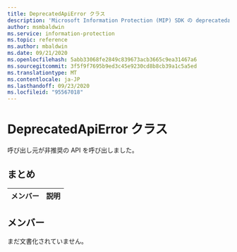 ```yaml
---
title: DeprecatedApiError クラス
description: 'Microsoft Information Protection (MIP) SDK の deprecatedapierror:: undefined クラスを文書にします。'
author: msmbaldwin
ms.service: information-protection
ms.topic: reference
ms.author: mbaldwin
ms.date: 09/21/2020
ms.openlocfilehash: 5abb33068fe2849c839673acb3665c9ea31467a6
ms.sourcegitcommit: 3f5f9f7695b9ed3c45e9230cd8b8cb39a1c5a5ed
ms.translationtype: MT
ms.contentlocale: ja-JP
ms.lasthandoff: 09/23/2020
ms.locfileid: "95567018"
---
```

# <a name="class-deprecatedapierror"></a>DeprecatedApiError クラス 
呼び出し元が非推奨の API を呼び出しました。
  
## <a name="summary"></a>まとめ
 メンバー                        | 説明                                
--------------------------------|---------------------------------------------
  
## <a name="members"></a>メンバー
まだ文書化されていません。
